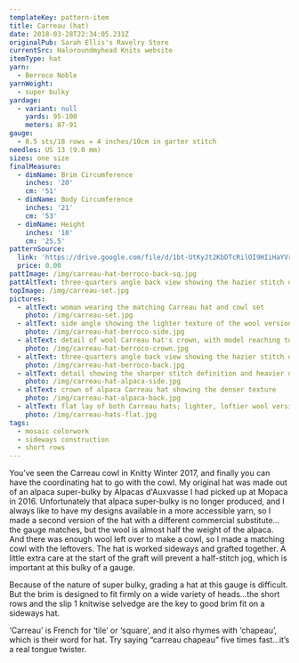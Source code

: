 ```yaml
---
templateKey: pattern-item
title: Carreau (hat)
date: 2018-03-28T22:34:05.231Z
originalPub: Sarah Ellis's Ravelry Store
currentSrc: Haloroundmyhead Knits website
itemType: hat
yarn:
  - Berroco Noble
yarnWeight:
  - super bulky
yardage:
  - variant: null
    yards: 95-100
    meters: 87-91
gauge:
  - 8.5 sts/18 rows = 4 inches/10cm in garter stitch
needles: US 13 (9.0 mm)
sizes: one size
finalMeasure:
  - dimName: Brim Circumference
    inches: '20'
    cm: '51'
  - dimName: Body Circumference
    inches: '21'
    cm: '53'
  - dimName: Height
    inches: '10'
    cm: '25.5'
patternSource:
  link: 'https://drive.google.com/file/d/1bt-UtKyJt2KbDTcRilOI9HIiHaYVrevj/view?usp=sharin'
  price: 0.00
pattImage: /img/carreau-hat-berroco-back-sq.jpg
pattAltText: three-quarters angle back view showing the hazier stitch definition of Carreau hat in wool
topImage: /img/carreau-set.jpg
pictures:
  - altText: woman wearing the matching Carreau hat and cowl set
    photo: /img/carreau-set.jpg
  - altText: side angle showing the lighter texture of the wool version of Carreau hat
    photo: /img/carreau-hat-berroco-side.jpg
  - altText: detail of wool Carreau hat's crown, with model reaching towards cat standing on fence
    photo: /img/carreau-hat-berroco-crown.jpg
  - altText: three-quarters angle back view showing the hazier stitch definition of Carreau hat in wool
    photo: /img/carreau-hat-berroco-back.jpg
  - altText: detail showing the sharper stitch definition and heavier drape of alpaca Carreau hat
    photo: /img/carreau-hat-alpaca-side.jpg
  - altText: crown of alpaca Carreau hat showing the denser texture
    photo: /img/carreau-hat-alpaca-back.jpg
  - altText: flat lay of both Carreau hats; lighter, loftier wool version on left; thicker alpaca version on right
    photo: /img/carreau-hats-flat.jpg
tags:
  - mosaic colorwork
  - sideways construction
  - short rows
---
```

You’ve seen the Carreau cowl in Knitty Winter 2017, and finally you can have the coordinating hat to go with the cowl. My original hat was made out of an alpaca super-bulky by Alpacas d'Auxvasse I had picked up at Mopaca in 2016. Unfortunately that alpaca super-bulky is no longer produced, and I always like to have my designs available in a more accessible yarn, so I made a second version of the hat with a different commercial substitute…the gauge matches, but the wool is almost half the weight of the alpaca. And there was enough wool left over to make a cowl, so I made a matching cowl with the leftovers. The hat is worked sideways and grafted together. A little extra care at the start of the graft will prevent a half-stitch jog, which is important at this bulky of a gauge.

Because of the nature of super bulky, grading a hat at this gauge is difficult. But the brim is designed to fit firmly on a wide variety of heads…the short rows and the slip 1 knitwise selvedge are the key to good brim fit on a sideways hat.

‘Carreau’ is French for ‘tile’ or ‘square’, and it also rhymes with ‘chapeau’, which is their word for hat. Try saying “carreau chapeau” five times fast…it’s a real tongue twister.
